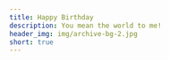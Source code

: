 ```yaml
---
title: Happy Birthday
description: You mean the world to me! 
header_img: img/archive-bg-2.jpg
short: true
---
```

